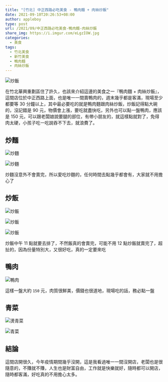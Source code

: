 ```yaml
---
title: "[竹北] 中正西路必吃美食 - 鴨肉麵 + 肉絲炒飯"
date: 2021-09-10T20:26:53+08:00
author: appleboy
type: post
url: /2021/09/中正西路必吃美食-鴨肉麵-肉絲炒飯
share_img: https://i.imgur.com/eLgzIOW.jpg
categories:
  - 美食
tags:
  - 竹北美食
  - 新竹美食
  - 鴨肉麵
  - 肉絲炒飯
---
```


![炒飯](https://i.imgur.com/eLgzIOW.jpg)

在竹北華興重劃區住了許久，也該來介紹這邊的美食之一『鴨肉麵 + 肉絲炒飯』，這間店位於中正西路上面，也是唯一一間賣鴨肉的，週末幾乎都是客滿，現場至少都要等 30 分鐘以上，其中最必要吃的就是鴨肉麵跟肉絲炒飯，炒飯記得點大碗的，沒記錯是 90 元，物價會上漲，要吃就盡快吃，另外也可以點一盤鴨肉，應該是 150 元，可以跟老闆娘說要腿的部位，有帶小朋友的，就這樣點就對了，免得肉太硬，小孩子吃一吃說吞不下去，就浪費了。

## 炒麵

![炒麵](https://i.imgur.com/cN2emir.jpg)

![炒麵](https://i.imgur.com/htvujMP.jpg)

炒麵沒意外不會賣完，所以愛吃炒麵的，任何時間去點幾乎都會有，大家就不用擔心了

## 炒飯

![炒飯](https://i.imgur.com/eLgzIOW.jpg)

![炒飯](https://i.imgur.com/AQVq54q.jpg)

![炒飯](https://i.imgur.com/o3AfhVJ.jpg)

炒飯中午 11 點就要去排了，不然飯真的會賣完，可能不用 12 點炒飯就賣完了，超扯的，因為份量特別大，又很好吃，真的一定要來吃

## 鴨肉

![鴨肉](https://i.imgur.com/SUgFukA.jpg)

這樣一盤大約 `150` 元，肉質很鮮美，價錢也很道地，現場吃的話，務必點一盤

## 青菜

![燙青菜](https://i.imgur.com/lDf5psS.jpg)

![青菜](https://i.imgur.com/UY5S71n.jpg)

## 結論

這間店開很久，今年疫情期間幾乎沒開，這是我看過唯一一間沒開店，老闆也是很隨意的，不賺就不賺，人生也是財富自由，工作就是快樂就好，隨時都可以開店，隨時都客滿，好吃真的不用擔心太多。
